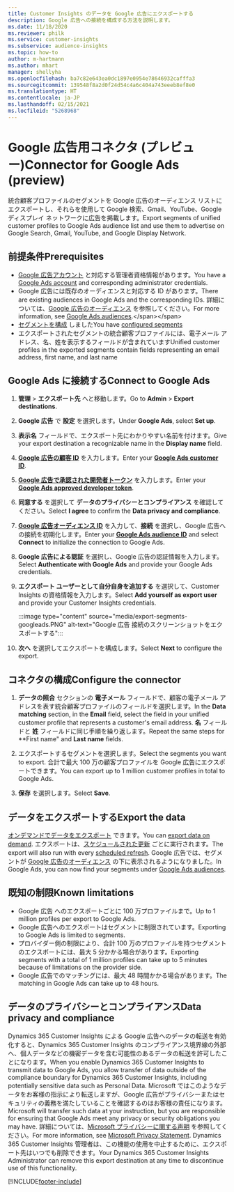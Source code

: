 ```yaml
---
title: Customer Insights のデータを Google 広告にエクスポートする
description: Google 広告への接続を構成する方法を説明します。
ms.date: 11/18/2020
ms.reviewer: philk
ms.service: customer-insights
ms.subservice: audience-insights
ms.topic: how-to
author: m-hartmann
ms.author: mhart
manager: shellyha
ms.openlocfilehash: ba7c82e643ea0dc1897e0954e78646932cafffa3
ms.sourcegitcommit: 139548f8a2d0f24d54c4a6c404a743eeeb8ef8e0
ms.translationtype: HT
ms.contentlocale: ja-JP
ms.lasthandoff: 02/15/2021
ms.locfileid: "5268968"
---
```

# <a name="connector-for-google-ads-preview"></a><span data-ttu-id="b4941-103">Google 広告用コネクタ (プレビュー)</span><span class="sxs-lookup"><span data-stu-id="b4941-103">Connector for Google Ads (preview)</span></span>

<span data-ttu-id="b4941-104">統合顧客プロファイルのセグメントを Google 広告のオーディエンス リストにエクスポートし、それらを使用して Google 検索、Gmail、YouTube、Google ディスプレイ ネットワークに広告を掲載します。</span><span class="sxs-lookup"><span data-stu-id="b4941-104">Export segments of unified customer profiles to Google Ads audience list and use them to advertise on Google Search, Gmail, YouTube, and Google Display Network.</span></span> 

## <a name="prerequisites"></a><span data-ttu-id="b4941-105">前提条件</span><span class="sxs-lookup"><span data-stu-id="b4941-105">Prerequisites</span></span>

-   <span data-ttu-id="b4941-106">[Google 広告アカウント](https://ads.google.com/) と対応する管理者資格情報があります。</span><span class="sxs-lookup"><span data-stu-id="b4941-106">You have a [Google Ads account](https://ads.google.com/) and corresponding administrator credentials.</span></span>
-   <span data-ttu-id="b4941-107">Google 広告には既存のオーディエンスと対応する ID があります。</span><span class="sxs-lookup"><span data-stu-id="b4941-107">There are existing audiences in Google Ads and the corresponding IDs.</span></span> <span data-ttu-id="b4941-108">詳細については、[Google 広告のオーディエンス](https://support.google.com/google-ads/answer/7558048?hl=en#:~:text=Audience%20lists%20is%20a%20section,Display%20Network%20through%20remarketing%20campaigns.) を参照してください。</span><span class="sxs-lookup"><span data-stu-id="b4941-108">For more information, see [Google Ads audiences](https://support.google.com/google-ads/answer/7558048?hl=en#:~:text=Audience%20lists%20is%20a%20section,Display%20Network%20through%20remarketing%20campaigns.).</span></span>
-   <span data-ttu-id="b4941-109">[セグメントを構成](segments.md) しました</span><span class="sxs-lookup"><span data-stu-id="b4941-109">You have [configured segments](segments.md)</span></span>
-   <span data-ttu-id="b4941-110">エクスポートされたセグメントの統合顧客プロファイルには、電子メール アドレス、名、姓を表示するフィールドが含まれています</span><span class="sxs-lookup"><span data-stu-id="b4941-110">Unified customer profiles in the exported segments contain fields representing an email address, first name, and last name</span></span>

## <a name="connect-to-google-ads"></a><span data-ttu-id="b4941-111">Google Ads に接続する</span><span class="sxs-lookup"><span data-stu-id="b4941-111">Connect to Google Ads</span></span>

1. <span data-ttu-id="b4941-112">**管理** > **エクスポート先** へと移動します。</span><span class="sxs-lookup"><span data-stu-id="b4941-112">Go to **Admin** > **Export destinations**.</span></span>

1. <span data-ttu-id="b4941-113">**Google 広告** で **設定** を選択します。</span><span class="sxs-lookup"><span data-stu-id="b4941-113">Under **Google Ads**, select **Set up**.</span></span>

1. <span data-ttu-id="b4941-114">**表示名** フィールドで、エクスポート先にわかりやすい名前を付けます。</span><span class="sxs-lookup"><span data-stu-id="b4941-114">Give your export destination a recognizable name in the **Display name** field.</span></span>

1. <span data-ttu-id="b4941-115">**[Google 広告の顧客 ID](https://support.google.com/google-ads/answer/1704344)** を入力します。</span><span class="sxs-lookup"><span data-stu-id="b4941-115">Enter your **[Google Ads customer ID](https://support.google.com/google-ads/answer/1704344)**.</span></span>

1. <span data-ttu-id="b4941-116">**[Google 広告で承認された開発者トークン](https://developers.google.com/google-ads/api/docs/first-call/dev-token)** を入力します。</span><span class="sxs-lookup"><span data-stu-id="b4941-116">Enter your **[Google Ads approved developer token](https://developers.google.com/google-ads/api/docs/first-call/dev-token)**.</span></span>

1. <span data-ttu-id="b4941-117">**同意する** を選択して **データのプライバシーとコンプライアンス** を確認してください。</span><span class="sxs-lookup"><span data-stu-id="b4941-117">Select **I agree** to confirm the **Data privacy and compliance**.</span></span>

1. <span data-ttu-id="b4941-118">**[Google 広告オーディエンス ID](https://support.google.com/google-ads/answer/7558048?hl=en#:~:text=Audience%20lists%20is%20a%20section,Display%20Network%20through%20remarketing%20campaigns.)** を入力して、**接続** を選択し、Google 広告への接続を初期化します。</span><span class="sxs-lookup"><span data-stu-id="b4941-118">Enter your **[Google Ads audience ID](https://support.google.com/google-ads/answer/7558048?hl=en#:~:text=Audience%20lists%20is%20a%20section,Display%20Network%20through%20remarketing%20campaigns.)** and select **Connect** to initialize the connection to Google Ads.</span></span>

1. <span data-ttu-id="b4941-119">**Google 広告による認証** を選択し、Google 広告の認証情報を入力します。</span><span class="sxs-lookup"><span data-stu-id="b4941-119">Select **Authenticate with Google Ads** and provide your Google Ads credentials.</span></span>

1. <span data-ttu-id="b4941-120">**エクスポート ユーザーとして自分自身を追加する** を選択して、Customer Insights の資格情報を入力します。</span><span class="sxs-lookup"><span data-stu-id="b4941-120">Select **Add yourself as export user** and provide your Customer Insights credentials.</span></span>

   :::image type="content" source="media/export-segments-googleads.PNG" alt-text="Google 広告 接続のスクリーンショットをエクスポートする":::

1. <span data-ttu-id="b4941-122">**次へ** を選択してエクスポートを構成します。</span><span class="sxs-lookup"><span data-stu-id="b4941-122">Select **Next** to configure the export.</span></span>

## <a name="configure-the-connector"></a><span data-ttu-id="b4941-123">コネクタの構成</span><span class="sxs-lookup"><span data-stu-id="b4941-123">Configure the connector</span></span>

1. <span data-ttu-id="b4941-124">**データの照合** セクションの **電子メール** フィールドで、顧客の電子メール アドレスを表す統合顧客プロファイルのフィールドを選択します。</span><span class="sxs-lookup"><span data-stu-id="b4941-124">In the **Data matching** section, in the **Email** field, select the field in your unified customer profile that represents a customer's email address.</span></span> <span data-ttu-id="b4941-125">**名** フィールドと **姓** フィールドに同じ手順を繰り返します。</span><span class="sxs-lookup"><span data-stu-id="b4941-125">Repeat the same steps for \*\*First name" and **Last name** fields.</span></span>

1. <span data-ttu-id="b4941-126">エクスポートするセグメントを選択します。</span><span class="sxs-lookup"><span data-stu-id="b4941-126">Select the segments you want to export.</span></span> <span data-ttu-id="b4941-127">合計で最大 100 万の顧客プロファイルを Google 広告にエクスポートできます。</span><span class="sxs-lookup"><span data-stu-id="b4941-127">You can export up to 1 million customer profiles in total to Google Ads.</span></span>

1. <span data-ttu-id="b4941-128">**保存** を選択します。</span><span class="sxs-lookup"><span data-stu-id="b4941-128">Select **Save**.</span></span>

## <a name="export-the-data"></a><span data-ttu-id="b4941-129">データをエクスポートする</span><span class="sxs-lookup"><span data-stu-id="b4941-129">Export the data</span></span>

<span data-ttu-id="b4941-130">[オンデマンドでデータをエクスポート](export-destinations.md) できます。</span><span class="sxs-lookup"><span data-stu-id="b4941-130">You can [export data on demand](export-destinations.md).</span></span> <span data-ttu-id="b4941-131">エクスポートは、[スケジュールされた更新](system.md#schedule-tab) ごとに実行されます。</span><span class="sxs-lookup"><span data-stu-id="b4941-131">The export will also run with every [scheduled refresh](system.md#schedule-tab).</span></span> <span data-ttu-id="b4941-132">Google 広告では、セグメントが [Google 広告のオーディエンス](https://support.google.com/google-ads/answer/7558048?hl=en/) の下に表示されるようになりました。</span><span class="sxs-lookup"><span data-stu-id="b4941-132">In Google Ads, you can now find your segments under [Google Ads audiences](https://support.google.com/google-ads/answer/7558048?hl=en/).</span></span>

## <a name="known-limitations"></a><span data-ttu-id="b4941-133">既知の制限</span><span class="sxs-lookup"><span data-stu-id="b4941-133">Known limitations</span></span>

- <span data-ttu-id="b4941-134">Google 広告 へのエクスポートごとに 100 万プロファイルまで。</span><span class="sxs-lookup"><span data-stu-id="b4941-134">Up to 1 million profiles per export to Google Ads.</span></span>
- <span data-ttu-id="b4941-135">Google 広告へのエクスポートはセグメントに制限されています。</span><span class="sxs-lookup"><span data-stu-id="b4941-135">Exporting to Google Ads is limited to segments.</span></span>
- <span data-ttu-id="b4941-136">プロバイダー側の制限により、合計 100 万のプロファイルを持つセグメントのエクスポートには、最大 5 分かかる場合があります。</span><span class="sxs-lookup"><span data-stu-id="b4941-136">Exporting segments with a total of 1 million profiles can take up to 5 minutes because of limitations on the provider side.</span></span> 
- <span data-ttu-id="b4941-137">Google 広告でのマッチングには、最大 48 時間かかる場合があります。</span><span class="sxs-lookup"><span data-stu-id="b4941-137">The matching in Google Ads can take up to 48 hours.</span></span>

## <a name="data-privacy-and-compliance"></a><span data-ttu-id="b4941-138">データのプライバシーとコンプライアンス</span><span class="sxs-lookup"><span data-stu-id="b4941-138">Data privacy and compliance</span></span>

<span data-ttu-id="b4941-139">Dynamics 365 Customer Insights による Google 広告へのデータの転送を有効化すると、Dynamics 365 Customer Insights のコンプライアンス境界線の外部へ、個人データなどの機密データを含む可能性のあるデータの転送を許可したことになります。</span><span class="sxs-lookup"><span data-stu-id="b4941-139">When you enable Dynamics 365 Customer Insights to transmit data to Google Ads, you allow transfer of data outside of the compliance boundary for Dynamics 365 Customer Insights, including potentially sensitive data such as Personal Data.</span></span> <span data-ttu-id="b4941-140">Microsoft ではこのようなデータをお客様の指示により転送しますが、Google 広告がプライバシーまたはセキュリティの義務を満たしていることを確認するのはお客様の責任になります。</span><span class="sxs-lookup"><span data-stu-id="b4941-140">Microsoft will transfer such data at your instruction, but you are responsible for ensuring that Google Ads meet any privacy or security obligations you may have.</span></span> <span data-ttu-id="b4941-141">詳細については、[Microsoft プライバシーに関する声明](https://go.microsoft.com/fwlink/?linkid=396732) を参照してください。</span><span class="sxs-lookup"><span data-stu-id="b4941-141">For more information, see [Microsoft Privacy Statement](https://go.microsoft.com/fwlink/?linkid=396732).</span></span>
<span data-ttu-id="b4941-142">Dynamics 365 Customer Insights 管理者は、この機能の使用を中止するために、エクスポート先はいつでも削除できます。</span><span class="sxs-lookup"><span data-stu-id="b4941-142">Your Dynamics 365 Customer Insights Administrator can remove this export destination at any time to discontinue use of this functionality.</span></span>


[!INCLUDE[footer-include](../includes/footer-banner.md)]